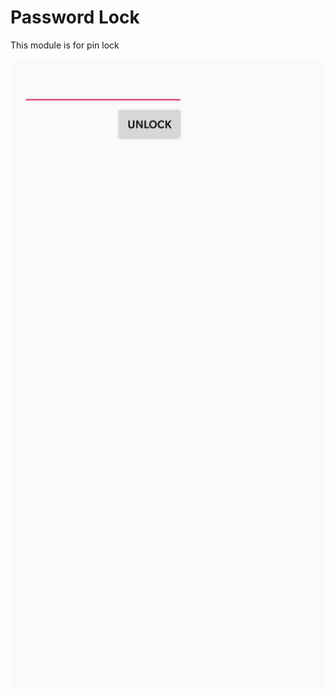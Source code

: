 # Password Lock

This module is for pin lock

![alt text](https://github.com/pragati27gupta/android-screen-lock/blob/master/images_for_readme/PasswordLock.jpg)
